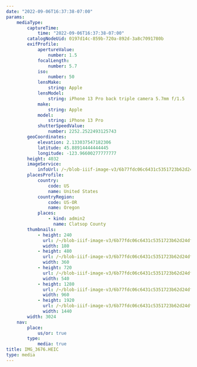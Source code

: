 ```yaml
---
date: "2022-09-06T16:37:38-07:00"
params:
    mediaType:
        captureTime:
            time: "2022-09-06T16:37:38-07:00"
        catalogNodeUid: 0197d14c-859b-720a-892d-3a8c7091780b
        exifProfile:
            apertureValue:
                number: 1.5
            focalLength:
                number: 5.7
            iso:
                number: 50
            lensMake:
                string: Apple
            lensModel:
                string: iPhone 13 Pro back triple camera 5.7mm f/1.5
            make:
                string: Apple
            model:
                string: iPhone 13 Pro
            shutterSpeedValue:
                number: 2252.2522493125743
        geoCoordinates:
            elevation: 2.133037547182306
            latitude: 45.88914444444445
            longitude: -123.96600277777777
        height: 4032
        imageService:
            infoUrl: /~/blob-iiif-image-v3/6b77fdc06c6431c5351723b62d24dfe66c256d9cca85fb0f254f6aa354c4a4b3/info.json
        placesProfile:
            country:
                code: US
                name: United States
            countryRegion:
                code: US-OR
                name: Oregon
            places:
                - kind: admin2
                  name: Clatsop County
        thumbnails:
            - height: 240
              url: /~/blob-iiif-image-v3/6b77fdc06c6431c5351723b62d24dfe66c256d9cca85fb0f254f6aa354c4a4b3/full/180%2C240/0/default.jpg
              width: 180
            - height: 480
              url: /~/blob-iiif-image-v3/6b77fdc06c6431c5351723b62d24dfe66c256d9cca85fb0f254f6aa354c4a4b3/full/360%2C480/0/default.jpg
              width: 360
            - height: 720
              url: /~/blob-iiif-image-v3/6b77fdc06c6431c5351723b62d24dfe66c256d9cca85fb0f254f6aa354c4a4b3/full/540%2C720/0/default.jpg
              width: 540
            - height: 1280
              url: /~/blob-iiif-image-v3/6b77fdc06c6431c5351723b62d24dfe66c256d9cca85fb0f254f6aa354c4a4b3/full/960%2C1280/0/default.jpg
              width: 960
            - height: 1920
              url: /~/blob-iiif-image-v3/6b77fdc06c6431c5351723b62d24dfe66c256d9cca85fb0f254f6aa354c4a4b3/full/1440%2C1920/0/default.jpg
              width: 1440
        width: 3024
    nav:
        place:
            us/or: true
        type:
            media: true
title: IMG_3676.HEIC
type: media
---
```

